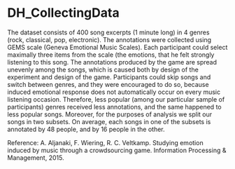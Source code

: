 # DH_CollectingData
The dataset consists of 400 song excerpts (1 minute long) in 4 genres (rock, classical, pop, electronic). The annotations were collected using GEMS scale (Geneva Emotional Music Scales). Each participant could select maximally three items from the scale (the emotions, that he felt strongly listening to this song. The annotations produced by the game are spread unevenly among the songs, which is caused both by design of the experiment and design of the game. Participants could skip songs and switch between genres, and they were encouraged to do so, because induced emotional response does not automatically occur on every music listening occasion. Therefore, less popular (among our particular sample of participants) genres received less annotations, and the same happened to less popular songs. Moreover, for the purposes of analysis we split our songs in two subsets. On average, each songs in one of the subsets is annotated by 48 people, and by 16 people in the other.

Reference: A. Aljanaki, F. Wiering, R. C. Veltkamp. Studying emotion induced by music through a crowdsourcing game. Information Processing & Management, 2015.
